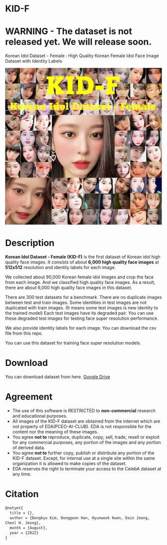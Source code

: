 # KID-F
# **WARNING** - The dataset is not released yet. We will release soon.

Korean Idol Dataset - Female : High Quality Korean Female Idol Face Image Dataset with Identity Labels

![thumbnail](./resources/thumbnail.png)

# Description
**Korean Idol Dataset - Female (KID-F)** is the first dataset of Korean idol high quality face images. It consists of about **6,000 high quality face images** at **512x512** resolution and identity labels for each image.

We collected about 90,000 Korean female idol images and crop the face from each image. And we classified high quality face images. As a result, there are about 6,000 high quality face images in this dataset. 

There are 300 test datasets for a benchmark. There are no duplicate images between test and train images. Some identities in test images are not duplicated with train images. (It means some test images is new identity to the trained model) Each test images have its degraded pair. You can use these degraded test images for testing face super resolution performance. 

We also provide identity labels for each image. You can download the csv file from this repo.

You can use this dataset for training face super resolution models.

# Download
You can download dataset from here.
[Google Drive]()

# Agreement
- The use of this software is RESTRICTED to **non-commercial** research and educational purposes.
- All images of the KID-F dataset are obtained from the internet which are not property of EDA(PCEO-AI-CLUB). EDA is not responsible for the content nor the meaning of these images.
- You agree **not to** reproduce, duplicate, copy, sell, trade, resell or exploit for any commercial purposes, any portion of the images and any portion of derived data.
- You agree **not to** further copy, publish or distribute any portion of the KID-F dataset. Except, for internal use at a single site within the same organization it is allowed to make copies of the dataset.
- EDA reserves the right to terminate your access to the CelebA dataset at any time.

# Citation
```
@notyet{
  title = {},
  author = {Dongkyu Kim, Donggeon Han, Hyunwook Kwon, Dain Jeong, Cheol H. Jeong},
  month = {August},
  year = {2022}
}
```
